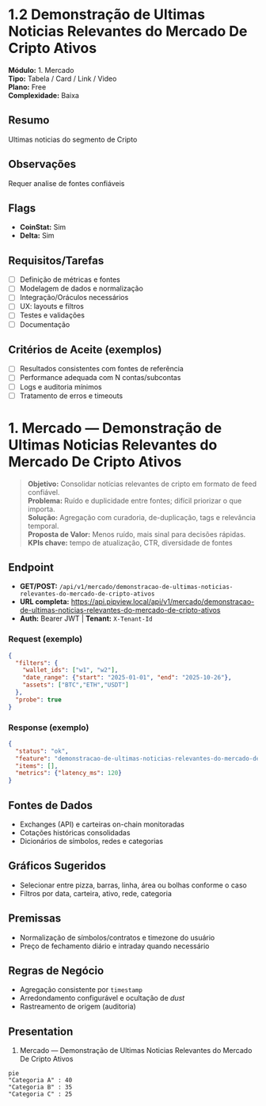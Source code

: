 # 1.2 Demonstração de Ultimas Noticias Relevantes do Mercado De Cripto Ativos

**Módulo:** 1. Mercado  
**Tipo:** Tabela / Card / Link / Video  
**Plano:** Free  
**Complexidade:** Baixa

## Resumo
Ultimas noticias do segmento de Cripto

## Observações
Requer analise de fontes confiáveis

## Flags
- **CoinStat:** Sim
- **Delta:** Sim

## Requisitos/Tarefas
- [ ] Definição de métricas e fontes
- [ ] Modelagem de dados e normalização
- [ ] Integração/Oráculos necessários
- [ ] UX: layouts e filtros
- [ ] Testes e validações
- [ ] Documentação

## Critérios de Aceite (exemplos)
- [ ] Resultados consistentes com fontes de referência
- [ ] Performance adequada com N contas/subcontas
- [ ] Logs e auditoria mínimos
- [ ] Tratamento de erros e timeouts

# 1. Mercado — Demonstração de Ultimas Noticias Relevantes do Mercado De Cripto Ativos

> **Objetivo:** Consolidar notícias relevantes de cripto em formato de feed confiável.  
> **Problema:** Ruído e duplicidade entre fontes; difícil priorizar o que importa.  
> **Solução:** Agregação com curadoria, de-duplicação, tags e relevância temporal.  
> **Proposta de Valor:** Menos ruído, mais sinal para decisões rápidas.  
> **KPIs chave:** tempo de atualização, CTR, diversidade de fontes

## Endpoint
- **GET/POST:** `/api/v1/mercado/demonstracao-de-ultimas-noticias-relevantes-do-mercado-de-cripto-ativos`  
- **URL completa:** <https://api.pipview.local/api/v1/mercado/demonstracao-de-ultimas-noticias-relevantes-do-mercado-de-cripto-ativos>  
- **Auth:** Bearer JWT | **Tenant:** `X-Tenant-Id`

### Request (exemplo)
```json
{
  "filters": {
    "wallet_ids": ["w1", "w2"],
    "date_range": {"start": "2025-01-01", "end": "2025-10-26"},
    "assets": ["BTC","ETH","USDT"]
  },
  "probe": true
}
```

### Response (exemplo)
```json
{
  "status": "ok",
  "feature": "demonstracao-de-ultimas-noticias-relevantes-do-mercado-de-cripto-ativos",
  "items": [],
  "metrics": {"latency_ms": 120}
}
```

## Fontes de Dados
- Exchanges (API) e carteiras on-chain monitoradas
- Cotações históricas consolidadas
- Dicionários de símbolos, redes e categorias

## Gráficos Sugeridos
- Selecionar entre pizza, barras, linha, área ou bolhas conforme o caso
- Filtros por data, carteira, ativo, rede, categoria

## Premissas
- Normalização de símbolos/contratos e timezone do usuário
- Preço de fechamento diário e intraday quando necessário

## Regras de Negócio
- Agregação consistente por `timestamp`
- Arredondamento configurável e ocultação de *dust*
- Rastreamento de origem (auditoria)

## Presentation
1. Mercado — Demonstração de Ultimas Noticias Relevantes do Mercado De Cripto Ativos

```mermaid
pie
"Categoria A" : 40
"Categoria B" : 35
"Categoria C" : 25
```

